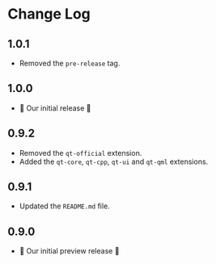 # Change Log

## 1.0.1

- Removed the `pre-release` tag.

## 1.0.0

- 🎉 Our initial release 🎉

## 0.9.2

- Removed the `qt-official` extension.
- Added the `qt-core`, `qt-cpp`, `qt-ui` and `qt-qml` extensions.

## 0.9.1

- Updated the `README.md` file.

## 0.9.0

- 🎉 Our initial preview release 🎉
